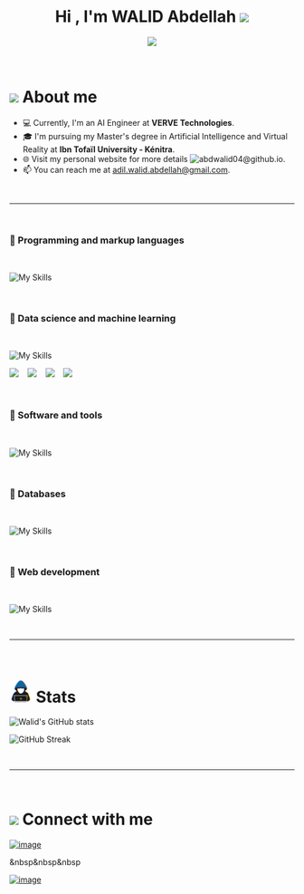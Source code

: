 
<h1 align="center"><b>Hi , I'm WALID Abdellah </b><img src="https://media.giphy.com/media/hvRJCLFzcasrR4ia7z/giphy.gif" width="35"></h1>

<p align="center">
  <a href="https://github.com/DenverCoder1/readme-typing-svg"><img src="https://readme-typing-svg.herokuapp.com?font=Time+New+Roman&color=cyan&size=25&center=true&vCenter=true&width=600&height=100&lines=Artificial+Intelligence+Engineer,;Active+Learner/Researcher,;Love+to+learn+new+stuffs..<3"></a>
</p>


<br>


#  <picture><img src = "https://user-images.githubusercontent.com/74038190/229223156-0cbdaba9-3128-4d8e-8719-b6b4cf741b67.gif" width = 40px></picture> **About me**

- 💻 Currently, I'm an AI Engineer at **VERVE Technologies**.
- 🎓 I'm pursuing my Master's degree in Artificial Intelligence and Virtual Reality at **Ibn Tofaïl University - Kénitra**.
- 🌐 Visit my personal website for more details ![abdwalid04@github.io](abdwalid04@github.io).
- 📫 You can reach me at adil.walid.abdellah@gmail.com.

<br>

---

<br>

### 🧰 Programming and markup languages
<br>

![My Skills](https://skillicons.dev/icons?i=python,js,java,html,css)

<br>

### 🧰 Data science and machine learning
<br>

![My Skills](https://skillicons.dev/icons?i=tensorflow,pytorch,sklearn,opencv,css)
<p align="left">
  <img src="https://abdwalid04.github.io/images/details/details-icon-pandas.png" height="40px" />&nbsp&nbsp&nbsp
  <img src="https://abdwalid04.github.io/images/details/details-icon-matplotlib.png" height="40px" />&nbsp&nbsp&nbsp
  <img src="https://numpy.org/images/logo.svg" height="40px" />&nbsp&nbsp&nbsp
  <img src="https://huggingface.co/front/assets/huggingface_logo-noborder.svg" height="40px" />
</p>

<br>

### 🧰 Software and tools
<br>

![My Skills](https://skillicons.dev/icons?i=git,linux,github,postman,aws,gcp,azure,vscode)

<br>

### 🧰 Databases
<br>

![My Skills](https://skillicons.dev/icons?i=mysql,postgres,mongodb)

<br>

### 🧰 Web development
<br>

![My Skills](https://skillicons.dev/icons?i=django,astro,bootstrap,tailwind)


<br>

---

<br>


#  <picture><img src = "https://github.com/0xAbdulKhalid/0xAbdulKhalid/raw/main/assets/mdImages/about_me.gif" width = 40px></picture> **Stats**

![Walid's GitHub stats](https://github-readme-stats.vercel.app/api?username=abdwalid04&show_icons=true&theme=tokyonight&border_radius=8&border=3DA47A)

![GitHub Streak](https://streak-stats.demolab.com?user=abdwalid04&theme=tokyonight&border_radius=8&border=3DA47A) 

<br>

---

<br>

# <picture><img src = "https://user-images.githubusercontent.com/74038190/216120981-b9507c36-0e04-4469-8e27-c99271b45ba5.png" width = 40px></picture> **Connect with me**

[![image](https://img.shields.io/badge/LinkedIn-0077B5?style=for-the-badge&logo=linkedin&logoColor=white)](https://www.linkedin.com/in/abdellah-walid-17126a20b/)

&nbsp&nbsp&nbsp

[![image](https://img.shields.io/badge/mail-D14836?style=for-the-badge&logo=gmail&logoColor=white)](mailto:abdellahwalid04@gmail.com)
